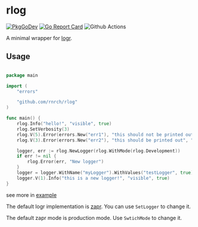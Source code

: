 # rlog

[![PkgGoDev](https://pkg.go.dev/badge/github.com/rnrch/rlog)](https://pkg.go.dev/github.com/rnrch/rlog)
[![Go Report Card](https://goreportcard.com/badge/github.com/rnrch/rlog)](https://goreportcard.com/report/github.com/rnrch/rlog)
![Github Actions](https://github.com/rnrch/rlog/workflows/CI/badge.svg)

A minimal wrapper for [logr].

## Usage

```go

package main

import (
    "errors"

    "github.com/rnrch/rlog"
)

func main() {
    rlog.Info("hello!", "visible", true)
    rlog.SetVerbosity(3)
    rlog.V(5).Error(errors.New("err1"), "this should not be printed out", "visible", false)
    rlog.V(3).Error(errors.New("err2"), "this should be printed out", "visible", true, "level", 3)

    logger, err := rlog.NewLogger(rlog.WithMode(rlog.Development))
    if err != nil {
        rlog.Error(err, "New logger")
    }
    logger = logger.WithName("myLogger").WithValues("testLogger", true)
    logger.V(1).Info("this is a new logger!", "visible", true)
}
```

see more in [example](example)

The default logr implementation is [zapr]. You can use `SetLogger` to change it.

The default zapr mode is production mode. Use `SwtichMode` to change it.

[logr]: https://github.com/go-logr/logr
[zapr]: https://github.com/go-logr/zapr
